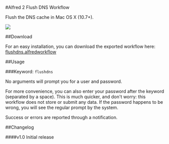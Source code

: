 #Alfred 2 Flush DNS Workflow

Flush the DNS cache in Mac OS X (10.7+).

![](https://raw.github.com/cdraeger/alfred2-pushdns-workflow/master/screenshots/keyword.png)

##Download

For an easy installation, you can download the exported workflow here: [flushdns.alfredworkflow](export/flushdns.alfredworkflow)

##Usage

###Keyword: `flushdns`

No arguments will prompt you for a user and password.

For more convenience, you can also enter your password after the keyword (separated by a space). This is much quicker, and don't worry: this workflow does not store or submit any data. If the password happens to be wrong, you will see the regular prompt by the system.

Success or errors are reported through a notification.

##Changelog

####v1.0
Initial release
